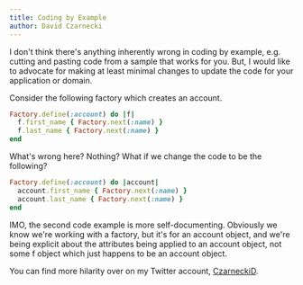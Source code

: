 ```yaml
---
title: Coding by Example
author: David Czarnecki
---
```

I don't think there's anything inherently wrong in coding by example, e.g. cutting and pasting code from a sample that works for you. But, I would like to advocate for making at least minimal changes to update the code for your application or domain.

 Consider the following factory which creates an account.

```ruby
Factory.define(:account) do |f|
  f.first_name { Factory.next(:name) }
  f.last_name { Factory.next(:name) }
end
```

 What's wrong here? Nothing? What if we change the code to be the following?

```ruby
Factory.define(:account) do |account|
  account.first_name { Factory.next(:name) }
  account.last_name { Factory.next(:name) }
end
```

 IMO, the second code example is more self-documenting. Obviously we know we're working with a factory, but it's for an account object, and we're being explicit about the attributes being applied to an account object, not some f object which just happens to be an account object.

 You can find more hilarity over on my Twitter account, [CzarneckiD](http://twitter.com/czarneckid).
